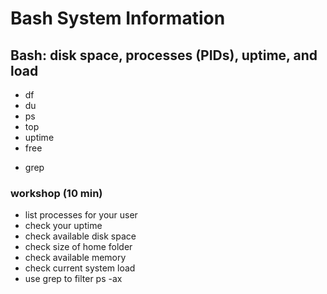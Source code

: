 # Bash System Information

## Bash: disk space, processes (PIDs), uptime, and load

- df
- du
- ps
- top
- uptime
- free
<!-- -free does not work vm_stat recommended per google @DB -->
- grep

### workshop (10 min)

- list processes for your user
- check your uptime
- check available disk space
- check size of home folder
- check available memory
- check current system load
- use grep to filter ps -ax
